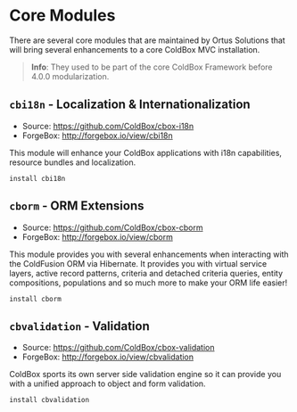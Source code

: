 # Core Modules

There are several core modules that are maintained by Ortus Solutions that will bring several enhancements to a core ColdBox MVC installation.  

> **Info**: They used to be part of the core ColdBox Framework before 4.0.0 modularization.

## `cbi18n` - Localization & Internationalization
* Source: https://github.com/ColdBox/cbox-i18n
* ForgeBox: http://forgebox.io/view/cbi18n

This module will enhance your ColdBox applications with i18n capabilities, resource bundles and localization.

```
install cbi18n
```

## `cborm` - ORM Extensions
* Source: https://github.com/ColdBox/cbox-cborm
* ForgeBox: http://forgebox.io/view/cborm

This module provides you with several enhancements when interacting with the ColdFusion ORM via Hibernate. It provides you with virtual service layers, active record patterns, criteria and detached criteria queries, entity compositions, populations and so much more to make your ORM life easier!

```
install cborm
```

## `cbvalidation` - Validation
* Source: https://github.com/ColdBox/cbox-validation
* ForgeBox: http://forgebox.io/view/cbvalidation

ColdBox sports its own server side validation engine so it can provide you with a unified approach to object and form validation.

```
install cbvalidation
```
